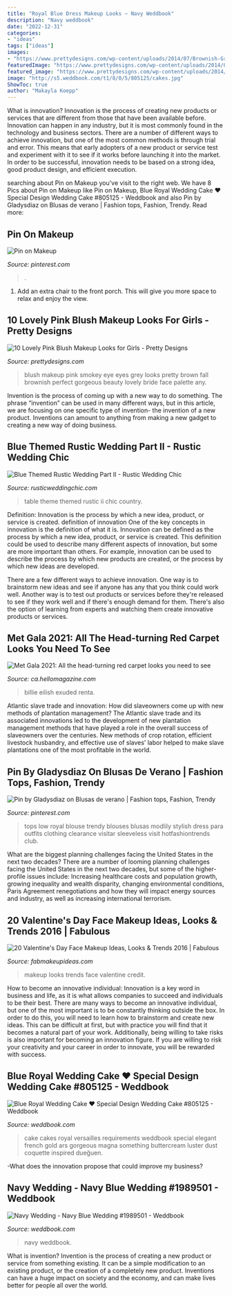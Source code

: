 ```yaml
---
title: "Royal Blue Dress Makeup Looks ~ Navy Weddbook"
description: "Navy weddbook"
date: "2022-12-31"
categories:
- "ideas"
tags: ["ideas"]
images:
- "https://www.prettydesigns.com/wp-content/uploads/2014/07/Brownish-Grey-Smokey-Eyes-and-Pink-Blush.jpg"
featuredImage: "https://www.prettydesigns.com/wp-content/uploads/2014/07/Brownish-Grey-Smokey-Eyes-and-Pink-Blush.jpg"
featured_image: "https://www.prettydesigns.com/wp-content/uploads/2014/07/Brownish-Grey-Smokey-Eyes-and-Pink-Blush.jpg"
image: "http://s5.weddbook.com/t1/8/0/5/805125/cakes.jpg"
ShowToc: true
author: "Makayla Koepp"
---
```



What is innovation?
Innovation is the process of creating new products or services that are different from those that have been available before. Innovation can happen in any industry, but it is most commonly found in the technology and business sectors. There are a number of different ways to achieve innovation, but one of the most common methods is through trial and error. This means that early adopters of a new product or service test and experiment with it to see if it works before launching it into the market. In order to be successful, innovation needs to be based on a strong idea, good product design, and efficient execution.

	

		
searching about Pin on Makeup you've visit to the right web. We have 8 Pics about Pin on Makeup like Pin on Makeup, Blue Royal Wedding Cake ♥ Special Design Wedding Cake #805125 - Weddbook and also Pin by Gladysdiaz on Blusas de verano | Fashion tops, Fashion, Trendy. Read more:
		
    
## Pin On Makeup

<img loading=lazy src="https://i.pinimg.com/736x/bc/58/d6/bc58d63456a07b58afaae31410df7d70.jpg" onerror="this.onerror=null;this.src='https://tse2.mm.bing.net/th?id=OIP.lWY61Wl3EDdb7tDHcMBfdAHaHa&amp;pid=15.1';" alt="Pin on Makeup">

_Source: pinterest.com_

>. 

	

1. Add an extra chair to the front porch. This will give you more space to relax and enjoy the view. 

    
## 10 Lovely Pink Blush Makeup Looks For Girls - Pretty Designs

<img loading=lazy src="https://www.prettydesigns.com/wp-content/uploads/2014/07/Brownish-Grey-Smokey-Eyes-and-Pink-Blush.jpg" onerror="this.onerror=null;this.src='https://tse1.mm.bing.net/th?id=OIP.1P8Nzs6uyTw2mHFmXey_kAHaKZ&amp;pid=15.1';" alt="10 Lovely Pink Blush Makeup Looks for Girls - Pretty Designs">

_Source: prettydesigns.com_

>blush makeup pink smokey eye eyes grey looks pretty brown fall brownish perfect gorgeous beauty lovely bride face palette any. 

	

Invention is the process of coming up with a new way to do something. The phrase “invention” can be used in many different ways, but in this article, we are focusing on one specific type of invention- the invention of a new product. Inventions can amount to anything from making a new gadget to creating a new way of doing business.

    
## Blue Themed Rustic Wedding Part II - Rustic Wedding Chic

<img loading=lazy src="http://rusticweddingchic.com/wp-content/uploads/2012/03/blue-wedding-table-theme.jpg" onerror="this.onerror=null;this.src='https://tse2.mm.bing.net/th?id=OIP.rFtjYAYMcF-K9MUmQYlcZgHaLJ&amp;pid=15.1';" alt="Blue Themed Rustic Wedding Part II - Rustic Wedding Chic">

_Source: rusticweddingchic.com_

>table theme themed rustic ii chic country. 

	

Definition: Innovation is the process by which a new idea, product, or service is created.
definition of innovation
One of the key concepts in innovation is the definition of what it is. Innovation can be defined as the process by which a new idea, product, or service is created. This definition could be used to describe many different aspects of innovation, but some are more important than others. For example, innovation can be used to describe the process by which new products are created, or the process by which new ideas are developed.

There are a few different ways to achieve innovation. One way is to brainstorm new ideas and see if anyone has any that you think could work well. Another way is to test out products or services before they're released to see if they work well and if there's enough demand for them. There's also the option of learning from experts and watching them create innovative products or services.

    
## Met Gala 2021: All The Head-turning Red Carpet Looks You Need To See

<img loading=lazy src="https://ca.hellomagazine.com/images/stories/0/2021/09/13/000/858/873/gallery_5_3.jpg" onerror="this.onerror=null;this.src='https://tse3.mm.bing.net/th?id=OIP.37NnCpeBVtKeCSQ5qMdb6gHaEc&amp;pid=15.1';" alt="Met Gala 2021: All the head-turning red carpet looks you need to see">

_Source: ca.hellomagazine.com_

>billie eilish exuded renta. 

	

Atlantic slave trade and innovation: How did slaveowners come up with new methods of plantation management?
The Atlantic slave trade and its associated innovations led to the development of new plantation management methods that have played a role in the overall success of slaveowners over the centuries. New methods of crop rotation, efficient livestock husbandry, and effective use of slaves’ labor helped to make slave plantations one of the most profitable in the world.

    
## Pin By Gladysdiaz On Blusas De Verano | Fashion Tops, Fashion, Trendy

<img loading=lazy src="https://i.pinimg.com/736x/2d/73/48/2d73487edb3da086ab096a174eeb0b80.jpg" onerror="this.onerror=null;this.src='https://tse3.mm.bing.net/th?id=OIP.4Q7Pt-3Su0FVhfm_MY3KpwHaKV&amp;pid=15.1';" alt="Pin by Gladysdiaz on Blusas de verano | Fashion tops, Fashion, Trendy">

_Source: pinterest.com_

>tops low royal blouse trendy blouses blusas modlily stylish dress para outfits clothing clearance visitar sleeveless visit hotfashiontrends club. 

	

What are the biggest planning challenges facing the United States in the next two decades?
There are a number of looming planning challenges facing the United States in the next two decades, but some of the higher-profile issues include: Increasing healthcare costs and population growth, growing inequality and wealth disparity, changing environmental conditions, Paris Agreement renegotiations and how they will impact energy sources and industry, as well as increasing international terrorism.

    
## 20 Valentine&#039;s Day Face Makeup Ideas, Looks &amp; Trends 2016 | Fabulous

<img loading=lazy src="http://fabmakeupideas.com/wp-content/uploads/2016/01/20-Valentines-Day-Face-Makeup-Ideas-Looks-Trends-2016-19.jpg" onerror="this.onerror=null;this.src='https://tse4.mm.bing.net/th?id=OIP.t3ssiwlSp0jnHhzJ15jykQHaHa&amp;pid=15.1';" alt="20 Valentine&#039;s Day Face Makeup Ideas, Looks &amp; Trends 2016 | Fabulous">

_Source: fabmakeupideas.com_

>makeup looks trends face valentine credit. 

	

How to become an innovative individual:
Innovation is a key word in business and life, as it is what allows companies to succeed and individuals to be their best. There are many ways to become an innovative individual, but one of the most important is to be constantly thinking outside the box. In order to do this, you will need to learn how to brainstorm and create new ideas. This can be difficult at first, but with practice you will find that it becomes a natural part of your work. Additionally, being willing to take risks is also important for becoming an innovation figure. If you are willing to risk your creativity and your career in order to innovate, you will be rewarded with success.

    
## Blue Royal Wedding Cake ♥ Special Design Wedding Cake #805125 - Weddbook

<img loading=lazy src="http://s5.weddbook.com/t1/8/0/5/805125/cakes.jpg" onerror="this.onerror=null;this.src='https://tse2.mm.bing.net/th?id=OIP.R7xeq9zN1ab1AO1mUdZzGAHaLF&amp;pid=15.1';" alt="Blue Royal Wedding Cake ♥ Special Design Wedding Cake #805125 - Weddbook">

_Source: weddbook.com_

>cake cakes royal versailles requirements weddbook special elegant french gold ars gorgeous magna something buttercream luster dust coquette inspired dueğuen. 

	

-What does the innovation propose that could improve my business?

    
## Navy Wedding - Navy Blue Wedding #1989501 - Weddbook

<img loading=lazy src="http://s3.weddbook.me/t1/1/9/8/1989501/navy-blue-wedding.jpg" onerror="this.onerror=null;this.src='https://tse2.mm.bing.net/th?id=OIP.EVmfr-HyWFdVUs_1VNZoHgHaLG&amp;pid=15.1';" alt="Navy Wedding - Navy Blue Wedding #1989501 - Weddbook">

_Source: weddbook.com_

>navy weddbook. 

	

What is invention?
Invention is the process of creating a new product or service from something existing. It can be a simple modification to an existing product, or the creation of a completely new product. Inventions can have a huge impact on society and the economy, and can make lives better for people all over the world.

